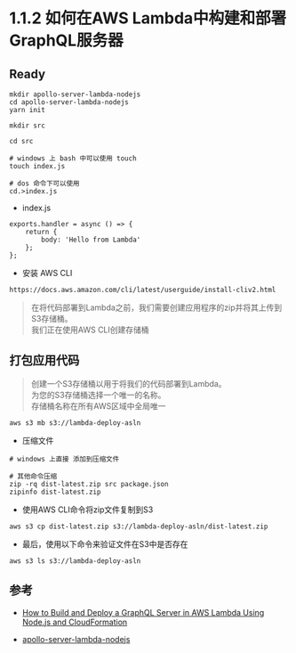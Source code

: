 # 1.1.2 如何在AWS Lambda中构建和部署GraphQL服务器


## Ready

```
mkdir apollo-server-lambda-nodejs 
cd apollo-server-lambda-nodejs 
yarn init

mkdir src

cd src

# windows 上 bash 中可以使用 touch
touch index.js

# dos 命令下可以使用 
cd.>index.js
```

- index.js

```
exports.handler = async () => {  
    return { 
        body: 'Hello from Lambda' 
    };
};
```

- 安装 AWS CLI

```
https://docs.aws.amazon.com/cli/latest/userguide/install-cliv2.html
```

>在将代码部署到Lambda之前，我们需要创建应用程序的zip并将其上传到S3存储桶。  
我们正在使用AWS CLI创建存储桶


## 打包应用代码

>创建一个S3存储桶以用于将我们的代码部署到Lambda。  
为您的S3存储桶选择一个唯一的名称。  
存储桶名称在所有AWS区域中全局唯一  

```
aws s3 mb s3://lambda-deploy-asln
```

- 压缩文件

```
# windows 上直接 添加到压缩文件

# 其他命令压缩
zip -rq dist-latest.zip src package.json 
zipinfo dist-latest.zip
```

- 使用AWS CLI命令将zip文件复制到S3

```
aws s3 cp dist-latest.zip s3://lambda-deploy-asln/dist-latest.zip
```

- 最后，使用以下命令来验证文件在S3中是否存在

```
aws s3 ls s3://lambda-deploy-asln
```


## 参考

- [How to Build and Deploy a GraphQL Server in AWS Lambda Using Node.js and CloudFormation](https://www.freecodecamp.org/news/how-to-build-and-deploy-graphql-server-in-aws-lambda-using-nodejs-and-cloudformation/)

- [apollo-server-lambda-nodejs](https://github.com/adikari/apollo-server-lambda-nodejs/tree/server-setup)
